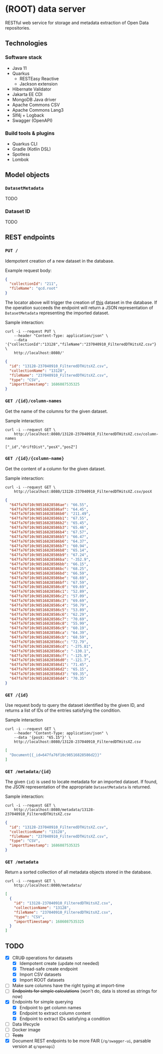 # (ROOT) data server

RESTful web service for storage and metadata extraction of Open Data repositories.

## Technologies

### Software stack

- Java 11
- Quarkus
    - RESTEasy Reactive
    - Jackson extension
- Hibernate Validator
- Jakarta EE CDI
- MongoDB Java driver
- Apache Commons CSV
- Apache Commons Lang3
- Slf4j + Logback
- Swagger (OpenAPI)

### Build tools & plugins

- Quarkus CLI
- Gradle (Kotlin DSL)
- Spotless
- Lombok

## Model objects

### `DatasetMetadata`

TODO

### Dataset ID

TODO

## REST endpoints

### `PUT /`

Idempotent creation of a new dataset in the database.

Example request body:

```json
{
  "collectionId": "211",
  "fileName": "qcd.root"
}
```

The locator above will trigger the creation of [this](http://opendata.cern.ch/record/211/files/qcd.root) dataset in the
database. If the operation succeeds the endpoint will return a JSON representation of `DatasetMetadata` representing the
imported dataset.

Sample interaction:

```
curl -i --request PUT \
    --header "Content-Type: application/json" \
    --data '{"collectionId":"13128","fileName":"237040910_FilteredDTHitsXZ.csv"} \
    http://localhost:8080/'
```

```json
{
  "id": "13128-237040910_FilteredDTHitsXZ.csv",
  "collectionName": "13128",
  "fileName": "237040910_FilteredDTHitsXZ.csv",
  "type": "CSV",
  "importTimestamp": 1686087535325
}
```

### `GET /{id}/column-names`

Get the name of the columns for the given dataset.

Sample interaction:

```
curl -i --request GET \ 
    http://localhost:8080/13128-237040910_FilteredDTHitsXZ.csv/column-names
```

```
["_id","driftDist","posX","posZ"]
```

### `GET /{id}/{column-name}`

Get the content of a column for the given dataset.

Sample interaction:

```
curl -i --request GET \  
    http://localhost:8080/13128-237040910_FilteredDTHitsXZ.csv/posX
```

```json
{
  "647fa76f10c98516828586ae": "66.55",
  "647fa76f10c98516828586af": "64.45",
  "647fa76f10c98516828586b0": "211.49",
  "647fa76f10c98516828586b1": "67.55",
  "647fa76f10c98516828586b2": "65.45",
  "647fa76f10c98516828586b3": "65.46",
  "647fa76f10c98516828586b4": "67.57",
  "647fa76f10c98516828586b5": "66.47",
  "647fa76f10c98516828586b6": "64.37",
  "647fa76f10c98516828586b7": "60.94",
  "647fa76f10c98516828586b8": "65.14",
  "647fa76f10c98516828586b9": "67.24",
  "647fa76f10c98516828586ba": "-352.9",
  "647fa76f10c98516828586bb": "66.15",
  "647fa76f10c98516828586bc": "68.25",
  "647fa76f10c98516828586bd": "66.59",
  "647fa76f10c98516828586be": "68.69",
  "647fa76f10c98516828586bf": "67.59",
  "647fa76f10c98516828586c0": "69.69",
  "647fa76f10c98516828586c1": "52.89",
  "647fa76f10c98516828586c2": "57.09",
  "647fa76f10c98516828586c3": "69.69",
  "647fa76f10c98516828586c4": "50.79",
  "647fa76f10c98516828586c5": "53.89",
  "647fa76f10c98516828586c6": "62.29",
  "647fa76f10c98516828586c7": "70.69",
  "647fa76f10c98516828586c8": "55.99",
  "647fa76f10c98516828586c9": "60.19",
  "647fa76f10c98516828586ca": "64.39",
  "647fa76f10c98516828586cb": "68.59",
  "647fa76f10c98516828586cc": "72.79",
  "647fa76f10c98516828586cd": "-275.81",
  "647fa76f10c98516828586ce": "-130.1",
  "647fa76f10c98516828586cf": "-125.9",
  "647fa76f10c98516828586d0": "-121.7",
  "647fa76f10c98516828586d1": "71.45",
  "647fa76f10c98516828586d2": "65.15",
  "647fa76f10c98516828586d3": "69.35",
  "647fa76f10c98516828586d4": "70.35"
}
```

### `GET /{id}`

Use request body to query the dataset identified by the given ID, and returns a list of IDs of the entries satisfying
the condition.

Sample interaction

```
curl -i --request GET \
    --header "Content-Type: application/json" \
    --data '{posX: "65.15"}' \
    http://localhost:8080/13128-237040910_FilteredDTHitsXZ.csv
```

```json
[
  "Document{{_id=647fa76f10c98516828586d2}}"
]
```

### `GET /metadata/{id}`

The given `{id}` is used to locate metadata for an imported dataset. If found, the JSON representation of the
appropriate `DatasetMetadata` is returned.

Sample interaction:

```
curl -i --request GET \
    http://localhost:8080/metadata/13128-237040910_FilteredDTHitsXZ.csv
```

```json
{
  "id": "13128-237040910_FilteredDTHitsXZ.csv",
  "collectionName": "13128",
  "fileName": "237040910_FilteredDTHitsXZ.csv",
  "type": "CSV",
  "importTimestamp": 1686087535325
}
```

### `GET /metadata`

Return a sorted collection of all metadata objects stored in the database.

```
curl -i --request GET \ 
    http://localhost:8080/metadata/
```

```json
[
  {
    "id": "13128-237040910_FilteredDTHitsXZ.csv",
    "collectionName": "13128",
    "fileName": "237040910_FilteredDTHitsXZ.csv",
    "type": "CSV",
    "importTimestamp": 1686087535325
  }
]
```

## TODO

- [x] CRU~~D~~ operations for datasets
    - [x] Idempotent create (update not needed)
    - [x] Thread-safe create endpoint
    - [x] Import CSV datasets
    - [x] Import ROOT datasets
- [ ] Make sure columns have the right typing at import-time
- [ ] ~~Endpoints for simple calculations~~ (won't do, data is stored as strings for now)
- [x] Endpoints for simple querying
    - [x] Endpoint to get column names
    - [x] Endpoint to extract column content
    - [x] Endpoint to extract IDs satisfying a condition
- [ ] Data lifecycle
- [ ] Docker image
- [ ] ~~Tests~~
- [x] Document REST endpoints to be more FAIR (`/q/swagger-ui`, parsable version at `q/openapi`)
